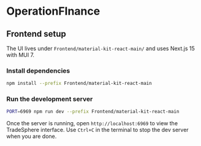 # OperationFInance

## Frontend setup

The UI lives under `Frontend/material-kit-react-main/` and uses Next.js 15 with MUI 7.

### Install dependencies

```bash
npm install --prefix Frontend/material-kit-react-main
```

### Run the development server

```bash
PORT=6969 npm run dev --prefix Frontend/material-kit-react-main
```

Once the server is running, open `http://localhost:6969` to view the TradeSphere interface. Use `Ctrl+C` in the terminal to stop the dev server when you are done.